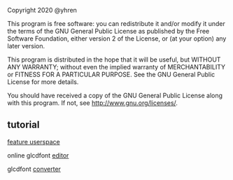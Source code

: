 Copyright 2020  @yhren

This program is free software: you can redistribute it and/or modify
it under the terms of the GNU General Public License as published by
the Free Software Foundation, either version 2 of the License, or
(at your option) any later version.

This program is distributed in the hope that it will be useful,
but WITHOUT ANY WARRANTY; without even the implied warranty of
MERCHANTABILITY or FITNESS FOR A PARTICULAR PURPOSE.  See the
GNU General Public License for more details.

You should have received a copy of the GNU General Public License
along with this program.  If not, see <http://www.gnu.org/licenses/>.


## tutorial
[feature userspace](https://github.com/qmk/qmk_firmware/blob/master/docs/feature_userspace.md)

online glcdfont [editor](https://helixfonteditor.netlify.com/)

glcdfont [converter](https://github.com/soundmonster/glcdfont_converter.git)

